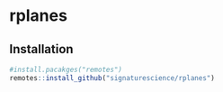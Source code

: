 
<!-- README.md is generated from README.Rmd. Please edit that file -->

# rplanes

<!-- badges: start -->
<!-- badges: end -->

## Installation

``` r
#install.pacakges("remotes")
remotes::install_github("signaturescience/rplanes")
```

